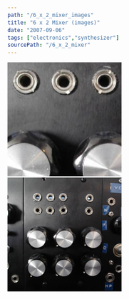 ```yaml
---
path: "/6_x_2_mixer_images"
title: "6 x 2 Mixer (images)"
date: "2007-09-06"
tags: ["electronics","synthesizer"]
sourcePath: "/6_x_2_mixer"
---
```


 ![mixer_6x2.jpeg_hexagon.jpeg](mixer_6x2.jpeg_hexagon.jpeg) ![mixer_6x2.jpg_hexagon.jpeg](mixer_6x2.jpg_hexagon.jpeg)